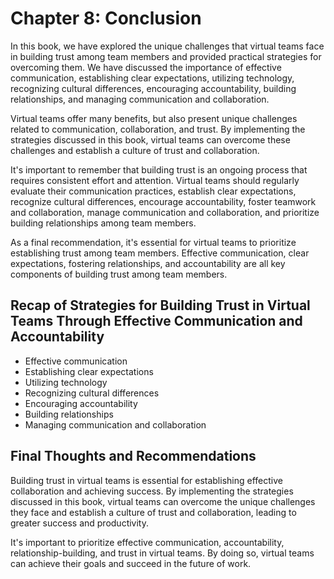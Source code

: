 Chapter 8: Conclusion
=====================

In this book, we have explored the unique challenges that virtual teams face in building trust among team members and provided practical strategies for overcoming them. We have discussed the importance of effective communication, establishing clear expectations, utilizing technology, recognizing cultural differences, encouraging accountability, building relationships, and managing communication and collaboration.

Virtual teams offer many benefits, but also present unique challenges related to communication, collaboration, and trust. By implementing the strategies discussed in this book, virtual teams can overcome these challenges and establish a culture of trust and collaboration.

It's important to remember that building trust is an ongoing process that requires consistent effort and attention. Virtual teams should regularly evaluate their communication practices, establish clear expectations, recognize cultural differences, encourage accountability, foster teamwork and collaboration, manage communication and collaboration, and prioritize building relationships among team members.

As a final recommendation, it's essential for virtual teams to prioritize establishing trust among team members. Effective communication, clear expectations, fostering relationships, and accountability are all key components of building trust among team members.

Recap of Strategies for Building Trust in Virtual Teams Through Effective Communication and Accountability
----------------------------------------------------------------------------------------------------------

* Effective communication
* Establishing clear expectations
* Utilizing technology
* Recognizing cultural differences
* Encouraging accountability
* Building relationships
* Managing communication and collaboration

Final Thoughts and Recommendations
----------------------------------

Building trust in virtual teams is essential for establishing effective collaboration and achieving success. By implementing the strategies discussed in this book, virtual teams can overcome the unique challenges they face and establish a culture of trust and collaboration, leading to greater success and productivity.

It's important to prioritize effective communication, accountability, relationship-building, and trust in virtual teams. By doing so, virtual teams can achieve their goals and succeed in the future of work.
